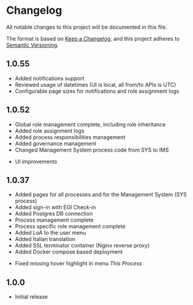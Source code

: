 # Changelog

All notable changes to this project will be documented in this file.

The format is based on [Keep a Changelog](https://keepachangelog.com/en/1.0.0/),
and this project adheres to
[Semantic Versioning](https://semver.org/spec/v2.0.0.html).

## 1.0.55
- Added notifications support
- Reviewed usage of datetimes (UI is local, all from/to APIs is UTC)
- Configurable page sizes for notifications and role assignment logs

## 1.0.52
- Global role management complete, including role inheritance
- Added role assignment logs
- Added process responsibilities management
- Added governance management
- Changed Management System process code from SYS to IMS

* UI improvements

## 1.0.37
- Added pages for all processes and for the Management System (SYS process)
- Added sign-in with EGI Check-in
- Added Postgres DB connection
- Process management complete
- Process specific role management complete
- Added LoA to the user menu
- Added Italian translation
- Added SSL terminator container (Nginx reverse proxy)
- Added Docker compose based deployment

* Fixed missing hover highlight in menu _This Process_

## 1.0.0
- Initial release
